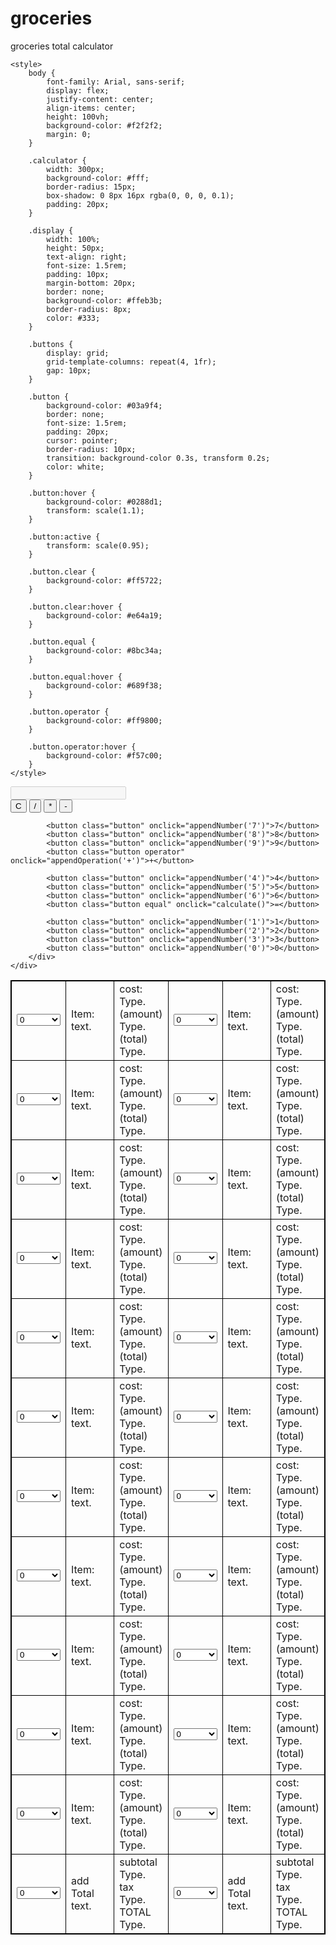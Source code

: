 # groceries
groceries total calculator

<!DOCTYPE html>
<html>
<head>
<title>Grocery Calculator 22</title>
</head>
<style>
table, th, td {
  border:1px solid black;
}

<div class="ruled-paper" role="main">
  <div class="ruled-paper-header"></div>
<div class="ruled-paper-body" contenteditable="true">
  <p id="demo"></p>
</style>

<body>

<table> 
<tr>
    <td> <select>
     <option value=""> 0 </option><option value="Veggies">Veggies</option><option value="Dairy">Dairy</option>
     <option value="Meats">Meats</option><option value="Fruits">Fruits</option>
    </select>
    </td> 
    <td> Item: <div class="textbox" contenteditable="true">
    text.
  </div> </td>
    <td> cost:  <div class="textbox" contenteditable="true">
    Type.
  </div>(amount)  <div class="textbox" contenteditable="true">
    Type.
  </div> (total) <div class="textbox" contenteditable="true">
    Type.
  </div> </td>
  <td> <select>
     <option value=""> 0 </option><option value="Veggies">Veggies</option><option value="Dairy">Dairy</option>
     <option value="Meats">Meats</option><option value="Fruits">Fruits</option>
    </select>
    </td> 
    <td> Item: <div class="textbox" contenteditable="true">
    text.
  </div> </td>
    <td> cost:  <div class="textbox" contenteditable="true">
    Type.
  </div>(amount)  <div class="textbox" contenteditable="true">
    Type.
  </div> (total) <div class="textbox" contenteditable="true">
    Type.
  </div> </td>
</tr>
<tr>
    <td> <select>
     <option value=""> 0 </option><option value="Veggies">Veggies</option><option value="Dairy">Dairy</option>
     <option value="Meats">Meats</option><option value="Fruits">Fruits</option>
    </select>
    </td> 
    <td> Item: <div class="textbox" contenteditable="true">
    text.
  </div> </td>
    <td> cost:  <div class="textbox" contenteditable="true">
    Type.
  </div>(amount)  <div class="textbox" contenteditable="true">
    Type.
  </div> (total) <div class="textbox" contenteditable="true">
    Type.
  </div> </td>
  <td> <select>
     <option value=""> 0 </option><option value="Veggies">Veggies</option><option value="Dairy">Dairy</option>
     <option value="Meats">Meats</option><option value="Fruits">Fruits</option>
    </select>
    </td> 
    <td> Item: <div class="textbox" contenteditable="true">
    text.
  </div> </td>
    <td> cost:  <div class="textbox" contenteditable="true">
    Type.
  </div>(amount)  <div class="textbox" contenteditable="true">
    Type.
  </div> (total) <div class="textbox" contenteditable="true">
    Type.
  </div> </td>
</tr>
<tr>
    <td> <select>
     <option value=""> 0 </option><option value="Veggies">Veggies</option><option value="Dairy">Dairy</option>
     <option value="Meats">Meats</option><option value="Fruits">Fruits</option>
    </select>
    </td> 
    <td> Item: <div class="textbox" contenteditable="true">
    text.
  </div> </td>
    <td> cost:  <div class="textbox" contenteditable="true">
    Type.
  </div>(amount)  <div class="textbox" contenteditable="true">
    Type.
  </div> (total) <div class="textbox" contenteditable="true">
    Type.
  </div> </td>
  <td> <select>
     <option value=""> 0 </option><option value="Veggies">Veggies</option><option value="Dairy">Dairy</option>
     <option value="Meats">Meats</option><option value="Fruits">Fruits</option>
    </select>
    </td> 
    <td> Item: <div class="textbox" contenteditable="true">
    text.
  </div> </td>
    <td> cost:  <div class="textbox" contenteditable="true">
    Type.
  </div>(amount)  <div class="textbox" contenteditable="true">
    Type.
  </div> (total) <div class="textbox" contenteditable="true">
    Type.
  </div> </td>
</tr>
    <tr>
    <td> <select>
     <option value=""> 0 </option><option value="Veggies">Veggies</option><option value="Dairy">Dairy</option>
     <option value="Meats">Meats</option><option value="Fruits">Fruits</option>
    </select>
    </td> 
    <td> Item: <div class="textbox" contenteditable="true">
    text.
  </div> </td>
    <td> cost:  <div class="textbox" contenteditable="true">
    Type.
  </div>(amount)  <div class="textbox" contenteditable="true">
    Type.
  </div> (total) <div class="textbox" contenteditable="true">
    Type.
  </div> </td>
  <td> <select>
     <option value=""> 0 </option><option value="Veggies">Veggies</option><option value="Dairy">Dairy</option>
     <option value="Meats">Meats</option><option value="Fruits">Fruits</option>
    </select>
    </td> 
    <td> Item: <div class="textbox" contenteditable="true">
    text.
  </div> </td>
    <td> cost:  <div class="textbox" contenteditable="true">
    Type.
  </div>(amount)  <div class="textbox" contenteditable="true">
    Type.
  </div> (total) <div class="textbox" contenteditable="true">
    Type.
  </div> </td>
</tr>
    <tr>
    <td> <select>
     <option value=""> 0 </option><option value="Veggies">Veggies</option><option value="Dairy">Dairy</option>
     <option value="Meats">Meats</option><option value="Fruits">Fruits</option>
    </select>
    </td> 
    <td> Item: <div class="textbox" contenteditable="true">
    text.
  </div> </td>
    <td> cost:  <div class="textbox" contenteditable="true">
    Type.
  </div>(amount)  <div class="textbox" contenteditable="true">
    Type.
  </div> (total) <div class="textbox" contenteditable="true">
    Type.
  </div> </td>
  <td> <select>
     <option value=""> 0 </option><option value="Veggies">Veggies</option><option value="Dairy">Dairy</option>
     <option value="Meats">Meats</option><option value="Fruits">Fruits</option>
    </select>
    </td> 
    <td> Item: <div class="textbox" contenteditable="true">
    text.
  </div> </td>
    <td> cost:  <div class="textbox" contenteditable="true">
    Type.
  </div>(amount)  <div class="textbox" contenteditable="true">
    Type.
  </div> (total) <div class="textbox" contenteditable="true">
    Type.
  </div> </td>
</tr>
    <tr>
    <td> <select>
     <option value=""> 0 </option><option value="Veggies">Veggies</option><option value="Dairy">Dairy</option>
     <option value="Meats">Meats</option><option value="Fruits">Fruits</option>
    </select>
    </td> 
    <td> Item: <div class="textbox" contenteditable="true">
    text.
  </div> </td>
    <td> cost:  <div class="textbox" contenteditable="true">
    Type.
  </div>(amount)  <div class="textbox" contenteditable="true">
    Type.
  </div> (total) <div class="textbox" contenteditable="true">
    Type.
  </div> </td>
  <td> <select>
     <option value=""> 0 </option><option value="Veggies">Veggies</option><option value="Dairy">Dairy</option>
     <option value="Meats">Meats</option><option value="Fruits">Fruits</option>
    </select>
    </td> 
    <td> Item: <div class="textbox" contenteditable="true">
    text.
  </div> </td>
    <td> cost:  <div class="textbox" contenteditable="true">
    Type.
  </div>(amount)  <div class="textbox" contenteditable="true">
    Type.
  </div> (total) <div class="textbox" contenteditable="true">
    Type.
  </div> </td>
</tr>
    <tr>
    <td> <select>
     <option value=""> 0 </option><option value="Veggies">Veggies</option><option value="Dairy">Dairy</option>
     <option value="Meats">Meats</option><option value="Fruits">Fruits</option>
    </select>
    </td> 
    <td> Item: <div class="textbox" contenteditable="true">
    text.
  </div> </td>
    <td> cost:  <div class="textbox" contenteditable="true">
    Type.
  </div>(amount)  <div class="textbox" contenteditable="true">
    Type.
  </div> (total) <div class="textbox" contenteditable="true">
    Type.
  </div> </td>
  <td> <select>
     <option value=""> 0 </option><option value="Veggies">Veggies</option><option value="Dairy">Dairy</option>
     <option value="Meats">Meats</option><option value="Fruits">Fruits</option>
    </select>
    </td> 
    <td> Item: <div class="textbox" contenteditable="true">
    text.
  </div> </td>
    <td> cost:  <div class="textbox" contenteditable="true">
    Type.
  </div>(amount)  <div class="textbox" contenteditable="true">
    Type.
  </div> (total) <div class="textbox" contenteditable="true">
    Type.
  </div> </td>
</tr>
    <tr>
    <td> <select>
     <option value=""> 0 </option><option value="Veggies">Veggies</option><option value="Dairy">Dairy</option>
     <option value="Meats">Meats</option><option value="Fruits">Fruits</option>
    </select>
    </td> 
    <td> Item: <div class="textbox" contenteditable="true">
    text.
  </div> </td>
    <td> cost:  <div class="textbox" contenteditable="true">
    Type.
  </div>(amount)  <div class="textbox" contenteditable="true">
    Type.
  </div> (total) <div class="textbox" contenteditable="true">
    Type.
  </div> </td>
  <td> <select>
     <option value=""> 0 </option><option value="Veggies">Veggies</option><option value="Dairy">Dairy</option>
     <option value="Meats">Meats</option><option value="Fruits">Fruits</option>
    </select>
    </td> 
    <td> Item: <div class="textbox" contenteditable="true">
    text.
  </div> </td>
    <td> cost:  <div class="textbox" contenteditable="true">
    Type.
  </div>(amount)  <div class="textbox" contenteditable="true">
    Type.
  </div> (total) <div class="textbox" contenteditable="true">
    Type.
  </div> </td>
</tr>
    <tr>
    <td> <select>
     <option value=""> 0 </option><option value="Veggies">Veggies</option><option value="Dairy">Dairy</option>
     <option value="Meats">Meats</option><option value="Fruits">Fruits</option>
    </select>
    </td> 
    <td> Item: <div class="textbox" contenteditable="true">
    text.
  </div> </td>
    <td> cost:  <div class="textbox" contenteditable="true">
    Type.
  </div>(amount)  <div class="textbox" contenteditable="true">
    Type.
  </div> (total) <div class="textbox" contenteditable="true">
    Type.
  </div> </td>
  <td> <select>
     <option value=""> 0 </option><option value="Veggies">Veggies</option><option value="Dairy">Dairy</option>
     <option value="Meats">Meats</option><option value="Fruits">Fruits</option>
    </select>
    </td> 
    <td> Item: <div class="textbox" contenteditable="true">
    text.
  </div> </td>
    <td> cost:  <div class="textbox" contenteditable="true">
    Type.
  </div>(amount)  <div class="textbox" contenteditable="true">
    Type.
  </div> (total) <div class="textbox" contenteditable="true">
    Type.
  </div> </td>
</tr>
    <tr>
    <td> <select>
     <option value=""> 0 </option><option value="Veggies">Veggies</option><option value="Dairy">Dairy</option>
     <option value="Meats">Meats</option><option value="Fruits">Fruits</option>
    </select>
    </td> 
    <td> Item: <div class="textbox" contenteditable="true">
    text.
  </div> </td>
    <td> cost:  <div class="textbox" contenteditable="true">
    Type.
  </div>(amount)  <div class="textbox" contenteditable="true">
    Type.
  </div> (total) <div class="textbox" contenteditable="true">
    Type.
  </div> </td>
  <td> <select>
     <option value=""> 0 </option><option value="Veggies">Veggies</option><option value="Dairy">Dairy</option>
     <option value="Meats">Meats</option><option value="Fruits">Fruits</option>
    </select>
    </td> 
    <td> Item: <div class="textbox" contenteditable="true">
    text.
  </div> </td>
    <td> cost:  <div class="textbox" contenteditable="true">
    Type.
  </div>(amount)  <div class="textbox" contenteditable="true">
    Type.
  </div> (total) <div class="textbox" contenteditable="true">
    Type.
  </div> </td>
</tr>
    <tr>
    <td> <select>
     <option value=""> 0 </option><option value="Veggies">Veggies</option><option value="Dairy">Dairy</option>
     <option value="Meats">Meats</option><option value="Fruits">Fruits</option>
    </select>
    </td> 
    <td> Item: <div class="textbox" contenteditable="true">
    text.
  </div> </td>
    <td> cost:  <div class="textbox" contenteditable="true">
    Type.
  </div>(amount)  <div class="textbox" contenteditable="true">
    Type.
  </div> (total) <div class="textbox" contenteditable="true">
    Type.
  </div> </td>
  <td> <select>
     <option value=""> 0 </option><option value="Veggies">Veggies</option><option value="Dairy">Dairy</option>
     <option value="Meats">Meats</option><option value="Fruits">Fruits</option>
    </select>
    </td> 
    <td> Item: <div class="textbox" contenteditable="true">
    text.
  </div> </td>
    <td> cost:  <div class="textbox" contenteditable="true">
    Type.
  </div>(amount)  <div class="textbox" contenteditable="true">
    Type.
  </div> (total) <div class="textbox" contenteditable="true">
    Type.
  </div> </td>
</tr>
    <tr>
    <td> <select>
     <option value=""> 0 </option><option value="Veggies">Veggies</option><option value="Dairy">Dairy</option>
     <option value="Meats">Meats</option><option value="Fruits">Fruits</option>
    </select>
    </td> 
    <td> add Total <div class="textbox" contenteditable="true">
    text.
  </div> </td>
    <td> subtotal  <div class="textbox" contenteditable="true">
    Type.
  </div> tax   <div class="textbox" contenteditable="true">
    Type.
  </div> TOTAL <div class="textbox" contenteditable="true">
    Type.
  </div> </td>
  <td> <select>
     <option value=""> 0 </option><option value="Veggies">Veggies</option><option value="Dairy">Dairy</option>
     <option value="Meats">Meats</option><option value="Fruits">Fruits</option>
    </select>
    </td> 
    <td> add Total <div class="textbox" contenteditable="true">
    text.
  </div> </td>
    <td> subtotal  <div class="textbox" contenteditable="true">
    Type.
  </div> tax   <div class="textbox" contenteditable="true">
    Type.
  </div> TOTAL <div class="textbox" contenteditable="true">
    Type.
  </div> </td>
</tr>
    
    


    <style>
        body {
            font-family: Arial, sans-serif;
            display: flex;
            justify-content: center;
            align-items: center;
            height: 100vh;
            background-color: #f2f2f2;
            margin: 0;
        }

        .calculator {
            width: 300px;
            background-color: #fff;
            border-radius: 15px;
            box-shadow: 0 8px 16px rgba(0, 0, 0, 0.1);
            padding: 20px;
        }

        .display {
            width: 100%;
            height: 50px;
            text-align: right;
            font-size: 1.5rem;
            padding: 10px;
            margin-bottom: 20px;
            border: none;
            background-color: #ffeb3b;
            border-radius: 8px;
            color: #333;
        }

        .buttons {
            display: grid;
            grid-template-columns: repeat(4, 1fr);
            gap: 10px;
        }

        .button {
            background-color: #03a9f4;
            border: none;
            font-size: 1.5rem;
            padding: 20px;
            cursor: pointer;
            border-radius: 10px;
            transition: background-color 0.3s, transform 0.2s;
            color: white;
        }

        .button:hover {
            background-color: #0288d1;
            transform: scale(1.1);
        }

        .button:active {
            transform: scale(0.95);
        }

        .button.clear {
            background-color: #ff5722;
        }

        .button.clear:hover {
            background-color: #e64a19;
        }

        .button.equal {
            background-color: #8bc34a;
        }

        .button.equal:hover {
            background-color: #689f38;
        }

        .button.operator {
            background-color: #ff9800;
        }

        .button.operator:hover {
            background-color: #f57c00;
        }
    </style>
<body>
    <div class="calculator">
        <input type="text" id="display" class="display" disabled>
        <div class="buttons">
            <button class="button clear" onclick="clearDisplay()">C</button>
            <button class="button operator" onclick="appendOperation('/')">/</button>
            <button class="button operator" onclick="appendOperation('*')">*</button>
            <button class="button operator" onclick="appendOperation('-')">-</button>

            <button class="button" onclick="appendNumber('7')">7</button>
            <button class="button" onclick="appendNumber('8')">8</button>
            <button class="button" onclick="appendNumber('9')">9</button>
            <button class="button operator" onclick="appendOperation('+')">+</button>

            <button class="button" onclick="appendNumber('4')">4</button>
            <button class="button" onclick="appendNumber('5')">5</button>
            <button class="button" onclick="appendNumber('6')">6</button>
            <button class="button equal" onclick="calculate()">=</button>

            <button class="button" onclick="appendNumber('1')">1</button>
            <button class="button" onclick="appendNumber('2')">2</button>
            <button class="button" onclick="appendNumber('3')">3</button>
            <button class="button" onclick="appendNumber('0')">0</button>
        </div>
    </div>
</body>
</html>
